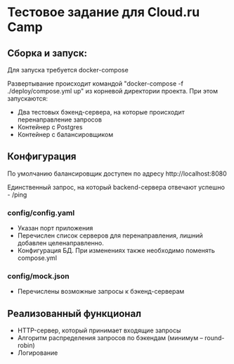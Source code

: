 # Тестовое задание для Cloud.ru Camp

## Сборка и запуск:
Для запуска требуется docker-compose

Развертывание происходит командой "docker-compose -f ./deploy/compose.yml up" из корневой директории проекта. При этом запускаются:
* Два тестовых бэкенд-сервера, на которые происходит перенаправление запросов
* Контейнер с Postgres
* Контейнер с балансировщиком

## Конфигурация
По умолчанию балансировщик доступен по адресу http://localhost:8080

Единственный запрос, на который backend-сервера отвечают успешно - /ping
### config/config.yaml
  * Указан порт приложения
  * Перечислен список серверов для перенаправления, лишний добавлен целенаправленно.
  * Конфигурация БД. При изменениях также необходимо поменять compose.yml
### config/mock.json
  * Перечислены возможные запросы к бэкенд-серверам

## Реализованный функционал
* HTTP-сервер, который принимает входящие запросы
* Алгоритм распределения запросов по бэкендам (минимум – round-robin)
* Логирование
